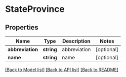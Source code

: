 # StateProvince

## Properties
Name | Type | Description | Notes
------------ | ------------- | ------------- | -------------
**abbreviation** | **string** | abbreviation | [optional] 
**name** | **string** | name | [optional] 

[[Back to Model list]](../README.md#documentation-for-models) [[Back to API list]](../README.md#documentation-for-api-endpoints) [[Back to README]](../README.md)


